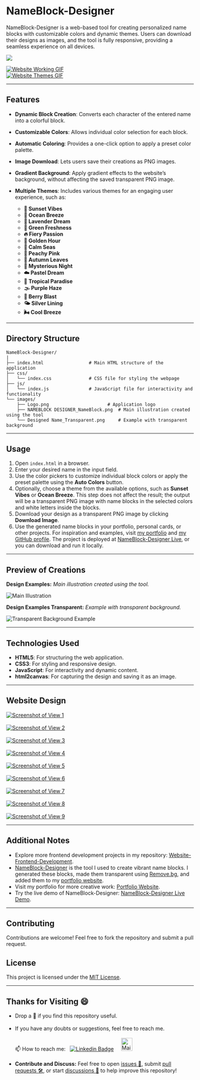 # NameBlock-Designer
NameBlock-Designer is a web-based tool for creating personalized name blocks with customizable colors and dynamic themes. Users can download their designs as images, and the tool is fully responsive, providing a seamless experience on all devices.

<a href="https://madhurimarawat.github.io/NameBlock-Designer/"> <img src = "images/NAMEBLOCK DESIGNER_NameBlock.png"></a>

<a href="https://madhurimarawat.github.io/NameBlock-Designer/">
  <img src="website_view/Website_Working.gif" title="Website Working GIF" alt="Website Working GIF">
</a>

<br>

<a href="https://madhurimarawat.github.io/NameBlock-Designer/">
  <img src="website_view/Website_Themes.gif" title="Website Themes GIF" alt="Website Themes GIF">
</a>

---

## Features
- **Dynamic Block Creation**: Converts each character of the entered name into a colorful block.
- **Customizable Colors**: Allows individual color selection for each block.
- **Automatic Coloring**: Provides a one-click option to apply a preset color palette.
- **Image Download**: Lets users save their creations as PNG images.
- **Gradient Background**: Apply gradient effects to the website’s background, without affecting the saved transparent PNG image.
- **Multiple Themes**: Includes various themes for an engaging user experience, such as:
  
  - **🌅 Sunset Vibes**
  - **🌊 Ocean Breeze**
  - **🌙 Lavender Dream**
  - **🍃 Green Freshness**
  - **🔥 Fiery Passion**
  - **🌇 Golden Hour**
  - **🚢 Calm Seas**
  - **💖 Peachy Pink**
  - **🍂 Autumn Leaves**
  - **🌌 Mysterious Night**
  - **☁️ Pastel Dream**
  - **🌴 Tropical Paradise**
  - **🌫️ Purple Haze**
  - **🍓 Berry Blast**
  - **🌤️ Silver Lining**
  - **🌬️ Cool Breeze**
    
---

## Directory Structure
```plaintext
NameBlock-Designer/
|
├── index.html                 # Main HTML structure of the application
├── css/
│   └── index.css              # CSS file for styling the webpage
├── js/
│   └── index.js               # JavaScript file for interactivity and functionality
└── images/
    ├── Logo.png                      # Application logo
    ├── NAMEBLOCK DESIGNER_NameBlock.png  # Main illustration created using the tool
    └── Designed Name_Transparent.png     # Example with transparent background
```

---

## Usage

1. Open `index.html` in a browser.
2. Enter your desired name in the input field.
3. Use the color pickers to customize individual block colors or apply the preset palette using the **Auto Colors** button.
4. Optionally, choose a theme from the available options, such as **Sunset Vibes** or **Ocean Breeze**. This step does not affect the result; the output will be a transparent PNG image with name blocks in the selected colors and white letters inside the blocks.
5. Download your design as a transparent PNG image by clicking **Download Image**.
6. Use the generated name blocks in your portfolio, personal cards, or other projects. For inspiration and examples, visit [my portfolio](https://madhurimarawat.github.io/Portfolio-Website/) and [my GitHub profile](https://github.com/madhurimarawat). The project is deployed at [NameBlock-Designer Live](https://madhurimarawat.github.io/NameBlock-Designer/), or you can download and run it locally.

---

## Preview of Creations

**Design Examples:** *Main illustration created using the tool.*

![Main Illustration](images/NAMEBLOCK%20DESIGNER_NameBlock.png)

**Design Examples Transparent:** *Example with transparent background.*

![Transparent Background Example](images/Designed%20Name_Transparent.png)

---

## Technologies Used
- **HTML5**: For structuring the web application.
- **CSS3**: For styling and responsive design.
- **JavaScript**: For interactivity and dynamic content.
- **html2canvas**: For capturing the design and saving it as an image.

---

## Website Design

<a href="https://madhurimarawat.github.io/NameBlock-Designer/">
  <img src="website_view/View_1.png" title="View 1" alt="Screenshot of View 1">
</a>
<br><br>
<a href="https://madhurimarawat.github.io/NameBlock-Designer/">
  <img src="website_view/View_2.png" title="View 2" alt="Screenshot of View 2">
</a>
<br><br>
<a href="https://madhurimarawat.github.io/NameBlock-Designer/">
  <img src="website_view/View_3.png" title="View 3" alt="Screenshot of View 3">
</a>
<br><br>
<a href="https://madhurimarawat.github.io/NameBlock-Designer/">
  <img src="website_view/View_4.png" title="View 4" alt="Screenshot of View 4">
</a>
<br><br>
<a href="https://madhurimarawat.github.io/NameBlock-Designer/">
  <img src="website_view/View_5.png" title="View 5" alt="Screenshot of View 5">
</a>
<br><br>
<a href="https://madhurimarawat.github.io/NameBlock-Designer/">
  <img src="website_view/View_6.png" title="View 6" alt="Screenshot of View 6">
</a>
<br><br>
<a href="https://madhurimarawat.github.io/NameBlock-Designer/">
  <img src="website_view/View_7.png" title="View 7" alt="Screenshot of View 7">
</a>
<br><br>
<a href="https://madhurimarawat.github.io/NameBlock-Designer/">
  <img src="website_view/View_8.png" title="View 8" alt="Screenshot of View 8">
</a>
<br><br>
<a href="https://madhurimarawat.github.io/NameBlock-Designer/">
  <img src="website_view/View_9.png" title="View 9" alt="Screenshot of View 9">
</a>

---

## Additional Notes

- Explore more frontend development projects in my repository: [Website-Frontend-Development](https://github.com/madhurimarawat/Website-Frontend-Developement).  
- [NameBlock-Designer](https://github.com/madhurimarawat/NameBlock-Designer) is the tool I used to create vibrant name blocks. I generated these blocks, made them transparent using [Remove.bg](https://www.remove.bg/), and added them to my [portfolio website](https://madhurimarawat.github.io/Portfolio-Website/).  
- Visit my portfolio for more creative work: [Portfolio Website](https://madhurimarawat.github.io/Portfolio-Website/).  
- Try the live demo of NameBlock-Designer: [NameBlock-Designer Live Demo](https://madhurimarawat.github.io/NameBlock-Designer/).

---

## Contributing
Contributions are welcome! Feel free to fork the repository and submit a pull request.

## License
This project is licensed under the [MIT License](LICENSE).

---

## Thanks for Visiting 😄

- Drop a 🌟 if you find this repository useful.<br><br>
- If you have any doubts or suggestions, feel free to reach me.<br><br>
📫 How to reach me:  &nbsp; [![Linkedin Badge](https://img.shields.io/badge/-madhurima-blue?style=flat&logo=Linkedin&logoColor=white)](https://www.linkedin.com/in/madhurima-rawat/) &nbsp; &nbsp;
<a href ="mailto:rawatmadhurima@gmail.com"><img src="https://github.com/madhurimarawat/Machine-Learning-Using-Python/assets/105432776/b6a0873a-e961-42c0-8fbf-ab65828c961a" height=35 width=30 title="Mail Illustration" alt="Mail Illustration📫" > </a><br><br>
- **Contribute and Discuss:** Feel free to open <a href= "https://github.com/madhurimarawat/NameBlock-Designer/issues">issues 🐛</a>, submit <a href = "https://github.com/madhurimarawat/NameBlock-Designer/pulls">pull requests 🛠️</a>, or start <a href = "https://github.com/madhurimarawat/NameBlock-Designer/discussions">discussions 💬</a> to help improve this repository!
